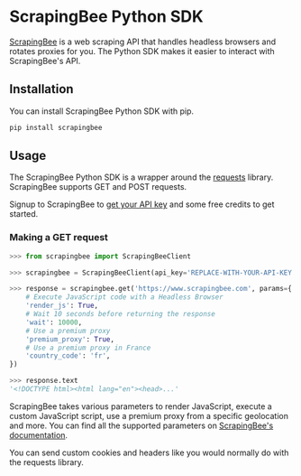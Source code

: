 # ScrapingBee Python SDK

[ScrapingBee](https://www.scrapingbee.com/) is a web scraping API that handles headless browsers and rotates proxies for you. The Python SDK makes it easier to interact with ScrapingBee's API.

## Installation

You can install ScrapingBee Python SDK with pip.

```bash
pip install scrapingbee
```

## Usage

The ScrapingBee Python SDK is a wrapper around the [requests](https://docs.python-requests.org/en/master/) library. ScrapingBee supports GET and POST requests.

Signup to ScrapingBee to [get your API key](https://app.scrapingbee.com/account/register) and some free credits to get started.

### Making a GET request

```python
>>> from scrapingbee import ScrapingBeeClient

>>> scrapingbee = ScrapingBeeClient(api_key='REPLACE-WITH-YOUR-API-KEY')

>>> response = scrapingbee.get('https://www.scrapingbee.com', params={
    # Execute JavaScript code with a Headless Browser
    'render_js': True,
    # Wait 10 seconds before returning the response
    'wait': 10000,
    # Use a premium proxy
    'premium_proxy': True,
    # Use a premium proxy in France
    'country_code': 'fr',
})

>>> response.text
'<!DOCTYPE html><html lang="en"><head>...'
```

ScrapingBee takes various parameters to render JavaScript, execute a custom JavaScript script, use a premium proxy from a specific geolocation and more. You can find all the supported parameters on [ScrapingBee's documentation](https://www.scrapingbee.com/documentation/).

You can send custom cookies and headers like you would normally do with the requests library.
